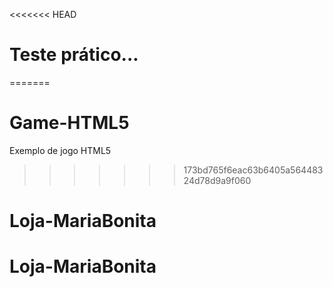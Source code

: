 <<<<<<< HEAD
# Teste prático...

=======
# Game-HTML5
Exemplo de jogo HTML5
>>>>>>> 173bd765f6eac63b6405a56448324d78d9a9f060
# Loja-MariaBonita
# Loja-MariaBonita
